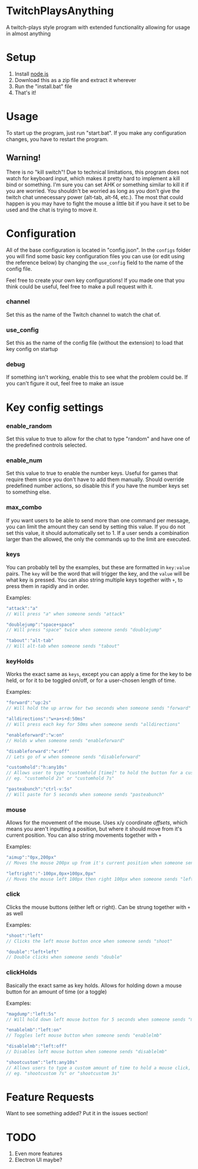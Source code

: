 # TwitchPlaysAnything
A twitch-plays style program with extended functionality allowing for usage in almost anything

# Setup
1. Install [node.js](https://nodejs.org/en/)
2. Download this as a zip file and extract it wherever
3. Run the "install.bat" file
3. That's it!

# Usage
To start up the program, just run "start.bat". If you make any configuration changes, you have to restart the program.

## Warning!
There is no "kill switch"! Due to technical limitations, this program does not watch for keyboard input, which makes it pretty hard to implement a kill bind or something. I'm sure you can set AHK or something similar to kill it if you are worried. You shouldn't be worried as long as you don't give the twitch chat unnecessary power (alt-tab, alt-f4, etc.). The most that could happen is you may have to fight the mouse a little bit if you have it set to be used and the chat is trying to move it.

# Configuration
All of the base configuration is located in "config.json". In the `configs` folder you will find some basic key configuration files you can use (or edit using the reference below) by changing the `use_config` field to the name of the config file.

Feel free to create your own key configurations! If you made one that you think could be useful, feel free to make a pull request with it.

### channel
Set this as the name of the Twitch channel to watch the chat of.

### use_config
Set this as the name of the config file (without the extension) to load that key config on startup

### debug
If something isn't working, enable this to see what the problem could be. If you can't figure it out, feel free to make an issue

# Key config settings

### enable_random
Set this value to true to allow for the chat to type "random" and have one of the predefined controls selected.

### enable_num
Set this value to true to enable the number keys. Useful for games that require them since you don't have to add them manually. Should override predefined number actions, so disable this if you have the number keys set to something else.

### max_combo
If you want users to be able to send more than one command per message, you can limit the amount they can send by setting this value. If you do not set this value, it should automatically set to 1. If a user sends a combination larger than the allowed, the only the commands up to the limit are executed.

### keys
You can probably tell by the examples, but these are formatted in `key:value` pairs.
The `key` will be the word that will trigger the key, and the `value` will be what key is pressed.
You can also string multiple keys together with `+`, to press them in rapidly and in order.

Examples:
```js
"attack":"a"
// Will press "a" when someone sends "attack"
```
```js
"doublejump":"space+space"
// Will press "space" twice when someone sends "doublejump"
```
```js
"tabout":"alt-tab"
// Will alt-tab when someone sends "tabout"
```

### keyHolds
Works the exact same as `keys`, except you can apply a time for the key to be held, or for it to be toggled on/off, or for a user-chosen length of time.

Examples:
```js
"forward":"up:2s"
// Will hold the up arrow for two seconds when someone sends "forward"
```
```js
"alldirections":"w+a+s+d:50ms"
// Will press each key for 50ms when someone sends "alldirections"
```
```js
"enableforward":"w:on"
// Holds w when someone sends "enableforward"
```
```js
"disableforward":"w:off"
// Lets go of w when someone sends "disableforward"
```
```js
"customhold":"h:any10s"
// Allows user to type "customhold [time]" to hold the button for a custom amount of time,
// eg. "customhold 2s" or "customhold 7s"
```
```js
"pasteabunch":"ctrl-v:5s"
// Will paste for 5 seconds when someone sends "pasteabunch"
```
### mouse
Allows for the movement of the mouse. Uses x/y coordinate *offsets*, which means you aren't inputting a position, but where it should move from it's current position. You can also string movements together with `+`

Examples:
```js
"aimup":"0px,200px"
// Moves the mouse 200px up from it's current position when someone sends "aimup"
```
```js
"leftright":"-100px,0px+100px,0px"
// Moves the mouse left 100px then right 100px when someone sends "leftright"
```

### click
Clicks the mouse buttons (either left or right). Can be strung together with `+` as well

Examples:
```js
"shoot":"left"
// Clicks the left mouse button once when someone sends "shoot"
```
```js
"double":"left+left"
// Double clicks when someone sends "double"
```
### clickHolds
Basically the exact same as key holds. Allows for holding down a mouse button for an amount of time (or a toggle)

Examples:
```js
"magdump":"left:5s"
// Will hold down left mouse button for 5 seconds when someone sends "magdump"
```
```js
"enablelmb":"left:on"
// Toggles left mouse button when someone sends "enablelmb"
```
```js
"disablelmb":"left:off"
// Disables left mouse button when someone sends "disablelmb"
```
```js
"shootcustom":"left:any10s"
// Allows users to type a custom amount of time to hold a mouse click,
// eg. "shootcustom 7s" or "shootcustom 3s"
```
# Feature Requests
Want to see something added? Put it in the issues section!

# TODO
1. Even more features
2. Electron UI maybe?
